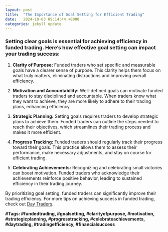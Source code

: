 ```yaml
---
layout: post
title:  "The Importance of Goal Setting for Efficient Trading"
date:   2024-10-03 09:14:44 +0000
categories: jekyll update
---
```


### Setting clear goals is essential for achieving efficiency in funded trading. Here’s how effective goal setting can impact your trading success:

1. **Clarity of Purpose:** Funded traders who set specific and measurable goals have a clearer sense of purpose. This clarity helps them focus on what truly matters, eliminating distractions and improving overall efficiency.

2. **Motivation and Accountability:** Well-defined goals can motivate funded traders to stay disciplined and accountable. When traders know what they want to achieve, they are more likely to adhere to their trading plans, enhancing efficiency.

3. **Strategic Planning:** Setting goals requires traders to develop strategic plans to achieve them. Funded traders can outline the steps needed to reach their objectives, which streamlines their trading process and makes it more efficient.

4. **Progress Tracking:** Funded traders should regularly track their progress toward their goals. This practice allows them to assess their performance, make necessary adjustments, and stay on course for efficient trading.

5. **Celebrating Achievements:** Recognizing and celebrating small victories can boost motivation. Funded traders who acknowledge their achievements reinforce positive behavior, leading to sustained efficiency in their trading journey.

By prioritizing goal setting, funded traders can significantly improve their trading efficiency. For more tips on achieving success in funded trading, check out [Day Traders](https://www.DayTraders.com).

**#Tags: #fundedtrading, #goalsetting, #clarityofpurpose, #motivation, #strategicplanning, #progresstracking, #celebrateachievements, #daytrading, #tradingefficiency, #financialsuccess**
